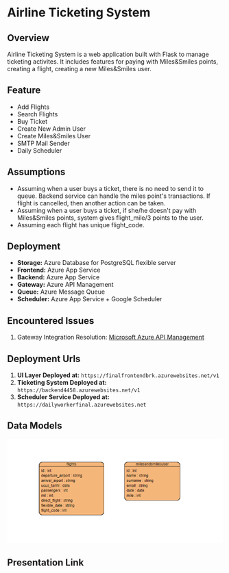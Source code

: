 # Airline Ticketing System

## Overview
Airline Ticketing System is a web application built with Flask to manage ticketing activites. It includes features for paying with Miles&Smiles points, creating a flight, creating a new Miles&Smiles user.

## Feature
- Add Flights
- Search Flights
- Buy Ticket
- Create New Admin User
- Create Miles&Smiles User
- SMTP Mail Sender
- Daily Scheduler

## Assumptions
- Assuming when a user buys a ticket, there is no need to send it to queue. Backend service can handle the miles point's transactions. If flight is cancelled, then another action can be taken.
- Assuming when a user buys a ticket, if she/he doesn't pay with Miles&Smiles points, system gives flight_mile/3 points to the user.
- Assuming each flight has unique flight_code.

## Deployment
- **Storage:** Azure Database for PostgreSQL flexible server
- **Frontend:** Azure App Service
- **Backend:** Azure App Service
- **Gateway:** Azure API Management
- **Queue:** Azure Message Queue
- **Scheduler:** Azure App Service + Google Scheduler

## Encountered Issues

1. Gateway Integration
    Resolution: [Microsoft Azure API Management](https://learn.microsoft.com/en-us/azure/api-management/api-management-key-concepts)

## Deployment Urls

1. **UI Layer Deployed at:**
   `https://finalfrontendbrk.azurewebsites.net/v1`
2. **Ticketing System Deployed at:**
   `https://backend4458.azurewebsites.net/v1`
3. **Scheduler Service Deployed at:**
   `https://dailyworkerfinal.azurewebsites.net`
## Data Models
![ER Diagram](ER_Diagram.png)

## Presentation Link
